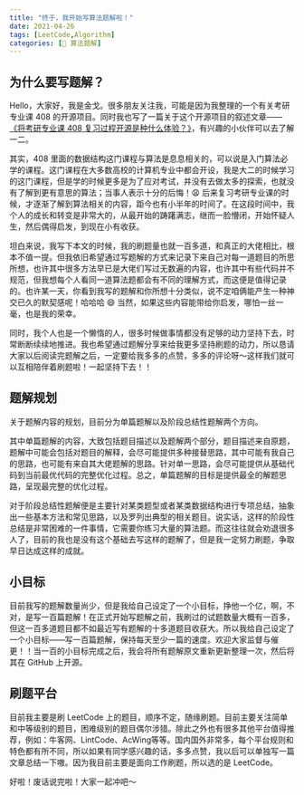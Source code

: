 ```yaml
---
title: "终于，我开始写算法题解啦！"
date: 2021-04-26
tags: [LeetCode,Algorithm]
categories: [📝 算法题解]
---
```

## 为什么要写题解？

Hello，大家好，我是金戈。很多朋友关注我，可能是因为我整理的一个有关考研专业课 408 的开源项目。同时我也写了一篇关于这个开源项目的叙述文章——[《将考研专业课 408 复习过程开源是种什么体验？》](http://mp.weixin.qq.com/s?__biz=MzUzNDgwMDI4OA==&mid=2247483710&idx=1&sn=9d1607ac82f8d9d24e3fab7da2d8d907&chksm=fa8e73f1cdf9fae788199985fee4cef5c6fb80647e5df66601fb44ebc86ff396167029377070&scene=21#wechat_redirect)，有兴趣的小伙伴可以去了解一二。

其实，408 里面的数据结构这门课程与算法是息息相关的，可以说是入门算法必学的课程。这门课程在大多数高校的计算机专业中都会开设，我是大二的时候学习的这门课程，但是学的时候更多是为了应对考试，并没有去做太多的探索，也就没有了解到更有意思的算法；当事人表示十分的后悔！😩 后来复习考研专业课的时候，才逐渐了解到算法相关的内容，距今也有小半年的时间了。在这段时间中，我个人的成长和转变是非常大的，从最开始的踌躇满志，继而一脸懵闭，开始怀疑人生，然后偶得启发，到现在小有收获。

坦白来说，我写下本文的时候，我的刷题量也就一百多道，和真正的大佬相比，根本不值一提。但我依旧希望通过写题解的方式来记录下来自己对每一道题目的所思所想，也许其中很多方法早已是大佬们写过无数遍的内容，也许其中有些代码并不规范，但我想每个人看同一道算法题都会有不同的理解方式，而这便是值得记录的。也许某一天，你看到我写的题解和你所想十分类似，说不定咱俩能产生一种神交已久的默契感呢！哈哈哈 😄 当然，如果这些内容能带给你启发，哪怕一丝一毫，也是我的荣幸。

同时，我个人也是一个懒惰的人，很多时候做事情都没有足够的动力坚持下去，时常断断续续地推进。我也希望通过题解分享来给我更多坚持刷题的动力，所以恳请大家以后阅读完题解之后，一定要给我多多的点赞，多多的评论呀～这样我们就可以互相陪伴着刷题啦！一起坚持下去！！

## 题解规划 

关于题解内容的规划，目前分为单篇题解以及阶段总结性题解两个方向。

其中单篇题解的内容，大致包括题目描述以及题解两个部分，题目描述来自原题，题解中可能会包括对题目的解释，会尽可能提供多种接替思路，其中可能有我自己的思路，也可能有来自其大佬题解的思路。针对单一思路，会尽可能提供从基础代码到当前最优代码的完整优化过程。总之，单篇题解的目标是提供最全的解题思路，呈现最完整的优化过程。

对于阶段总结性题解便是主要针对某类题型或者某类数据结构进行专项总结，抽象出一些基本方法和常见思路，以及罗列出典型的相关题目。说实话，这样的阶段性总结是非常困难的一件事情，它需要你练习大量的算法题。而这往往就会劝退很多人了，目前的我也是没有这个基础去写这样的题解了，但是我一定努力刷题，争取早日达成这样的成就。

## 小目标

目前我写的题解数量尚少，但是我给自己设定了一个小目标，挣他一个亿，啊，不对，是写一百篇题解！在正式开始写题解之前，我刷过的试题数量大概有一百多，但这一百多道题目都不如最近写有题解的十多道题目收获大。所以我给自己设定了一个小目标——写一百篇题解，保持每天至少一篇的速度。欢迎大家监督与催更！！当一百的小目标完成之后，我会将所有题解原文重新更新整理一次，然后将其在 GitHub 上开源。

## 刷题平台

目前我主要是刷 LeetCode 上的题目，顺序不定，随缘刷题。目前主要关注简单和中等级别的题目，困难级别的题目偶尔涉猎。除此之外也有很多其他平台值得推荐，例如：牛客网、LintCode、AcWing等等。国内国外非常多，每个平台规则和特色都有所不同，所以如果有同学感兴趣的话，多多点赞，我以后可以单独写一篇文章总结一下嗷。因为我目前主要是面向工作刷题，所以选的是 LeetCode。

好啦！废话说完啦！大家一起冲吧～





